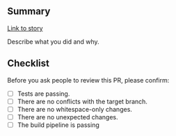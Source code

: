## Summary

[Link to story](https://dsdmoj.atlassian.net/browse/LASB-XXX)

Describe what you did and why.

## Checklist

Before you ask people to review this PR, please confirm:

- [ ] Tests are passing.
- [ ] There are no conflicts with the target branch.
- [ ] There are no whitespace-only changes.
- [ ] There are no unexpected changes.
- [ ] The build pipeline is passing
